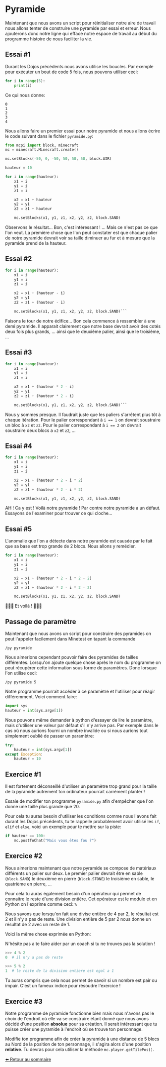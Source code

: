 # Pyramide

Maintenant que nous avons un script pour réinitialiser notre aire de travail
nous allons tenter de construire une pyramide par essai et erreur.
Nous ajouterons donc notre ligne qui efface notre espace de travail au début
du programme histoire de nous faciliter la vie.

## Essai #1

Durant les Dojos précédents nous avons utilise les boucles. Par exemple pour
exécuter un bout de code 5 fois, nous pouvons utiliser ceci:

```python
for i in range(5):
    print(i)
```

Ce qui nous donne:

```
0
1
2
3
4
```

Nous allons faire un premier essai pour notre pyramide et nous allons écrire le
code suivant dans le fichier `pyramide.py`:

```python
from mcpi import block, minecraft
mc = minecraft.Minecraft.create()

mc.setBlocks(-50, 0, -50, 50, 50, 50, block.AIR)

hauteur = 10

for i in range(hauteur):
    x1 = i
    y1 = i
    z1 = i

    x2 = x1 + hauteur
    y2 = y1
    z2 = z1 + hauteur

    mc.setBlocks(x1, y1, z1, x2, y2, z2, block.SAND)
```

Observons le résultat...
Bon, c'est intéressant ! ... Mais ce n'est pas ce que l'on veut.
La première chose que l'on peut constater est que chaque palier de notre
pyramide devrait voir sa taille diminuer au fur et à mesure que la pyramide
prend de la hauteur.

## Essai #2

```python
for i in range(hauteur):
    x1 = i
    y1 = i
    z1 = i

    x2 = x1 + (hauteur - i)
    y2 = y1
    z2 = z1 + (hauteur - i)

    mc.setBlocks(x1, y1, z1, x2, y2, z2, block.SAND)```
```

Faisons le tour de notre édifice...
Bon cela commence à ressembler à une demi pyramide. Il apparait clairement que
notre base devrait avoir des cotés deux fois plus grands, ... ainsi que le
deuxième palier, ainsi que le troisième, ...

## Essai #3

```python
for i in range(hauteur):
    x1 = i
    y1 = i
    z1 = i

    x2 = x1 + (hauteur * 2 - i)
    y2 = y1
    z2 = z1 + (hauteur * 2 - i)

    mc.setBlocks(x1, y1, z1, x2, y2, z2, block.SAND)```
```

Nous y sommes presque. Il faudrait juste que les paliers s'arrêtent plus tôt
à chaque itération. Pour le palier correspondant à `i == 1` on devrait
soustraire un bloc à `x2` et `z2`. Pour le palier correspondant à `i == 2` on
devrait soustraire deux blocs a `x2` et `z2`, ...

## Essai #4

```python
for i in range(hauteur):
    x1 = i
    y1 = i
    z1 = i

    x2 = x1 + (hauteur * 2 - i * 2)
    y2 = y1
    z2 = z1 + (hauteur * 2 - i * 2)

    mc.setBlocks(x1, y1, z1, x2, y2, z2, block.SAND)
```

AH ! Ca y est ! Voilà notre pyramide !
Par contre notre pyramide a un défaut. Essayons de l'examiner pour trouver ce
qui cloche...

## Essai #5

L'anomalie que l'on a détecte dans notre pyramide est causée par le fait que
sa base est trop grande de 2 blocs. Nous allons y remédier.


```python
for i in range(hauteur):
    x1 = i
    y1 = i
    z1 = i

    x2 = x1 + (hauteur * 2 - i * 2 - 2)
    y2 = y1
    z2 = z1 + (hauteur * 2 - i * 2 - 2)

    mc.setBlocks(x1, y1, z1, x2, y2, z2, block.SAND)
```

🎺🎺🎺 Et voilà ! 🎉🎉🎉

## Passage de paramètre

Maintenant que nous avons un script pour construire des pyramides on peut
l'appeler facilement dans Minetest en tapant la commande

    /py pyramide

Nous aimerions cependant pouvoir faire des pyramides de tailles différentes.
Lorsqu'on ajoute quelque chose après le nom du programme on peut récupérer
cette information sous forme de paramètres. Donc lorsque l'on utilise ceci:

    /py pyramide 5

Notre programme pourrait accéder à ce paramètre et l'utiliser pour réagir
différemment. Voici comment faire:

```python
import sys
hauteur = int(sys.argv[1])
```

Nous pouvons même demander à python d'essayer de lire le paramètre, mais
d'utiliser une valeur par défaut s'il n'y arrive pas. Par exemple dans le cas
où nous aurions fourni un nombre invalide ou si nous aurions tout simplement
oublié de passer un paramètre:

```python
try:
    hauteur = int(sys.argv[1])
except Exception:
    hauteur = 10
```

## Exercice #1

Il est fortement déconseillé d'utiliser un paramètre trop grand pour la taille
de la pyramide autrement ton ordinateur pourrait carrément planter !

Essaie de modifier ton programme `pyramide.py` afin d'empêcher que l'on donne
une taille plus grande que 20.

Pour cela tu auras besoin d'utiliser les conditions comme nous l'avons fait
durant les Dojos précédents, tu te rappelle probablement avoir utilisé les
`if`, `elif` et `else`, voici un exemple pour te mettre sur la piste:

```python
if hauteur == 100:
    mc.postToChat("Mais vous êtes fou ?")
```

## Exercice #2

Nous aimerions maintenant que notre pyramide se compose de matériaux différents
un palier sur deux. Le premier palier devrait être en sable (`block.SAND`) le
deuxième en pierre (`block.STONE`) le troisième en sable, le quatrième en
pierre, ...

Pour cela tu auras également besoin d'un opérateur qui permet de connaitre le
reste d'une division entière. Cet opérateur est le modulo et en Python on
l'exprime comme ceci: `%`

Nous savons que lorsqu'on fait une divise entière de 4 par 2, le résultat est
2 et il n'y a pas de reste. Une division entière de 5 par 2 nous donne un
résultat de 2 avec un reste de 1.

Voici la même chose exprimée en Python:

N'hésite pas a te faire aider par un coach si tu ne trouves pas la solution !

```python
>>> 4 % 2
0  # il n'y a pas de reste

>>> 5 % 2
1  # le reste de la division entiere est egal a 1
```

Tu auras compris que cela nous permet de savoir si un nombre est pair ou
impair. C'est un fameux indice pour résoudre l'exercice !

## Exercice #3

Notre programme de pyramide fonctionne bien mais nous n'avons pas le choix
de l'endroit où elle va se construire étant donné que nous avons décidé d'une
position **absolue** pour sa création. Il serait intéressant que tu puisse
créer une pyramide à l'endroit où se trouve ton personnage.

Modifie ton programme afin de créer la pyramide à une distance de 5 blocs
au Nord de la position de ton personnage, il s'agira alors d'une position
**relative**. Tu devras pour cela utiliser la méthode `mc.player.getTilePos()`.


[⬅️ Retour au sommaire](./README.md)
